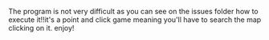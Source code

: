 The program is not very difficult as you can see on the issues folder how to execute it!!it's a point and click game meaning you'll have to search the map clicking on it. enjoy!

